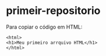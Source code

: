 # primeir-repositorio
Para copiar o código em HTML:
```
<html>
<h1>Meu primeiro arrquivo HTML</h1>
</html>
```
